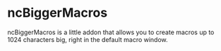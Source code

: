 # ncBiggerMacros

ncBiggerMacros is a little addon that allows you to create macros up to 1024 characters big, right in the default macro window.
